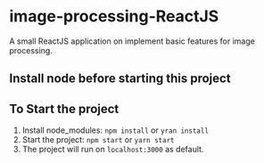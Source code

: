 # image-processing-ReactJS
A small ReactJS application on implement basic features for image processing.

## Install node before starting this project

## To Start the project
1. Install node_modules: `npm install` or `yran install`
2. Start the project: `npm start` or `yarn start`
3. The project will run on `localhost:3000` as default.